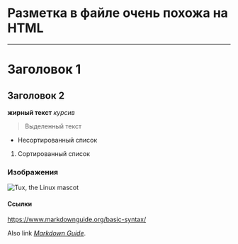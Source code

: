 # Разметка в файле очень похожа на HTML
---
# Заголовок 1
## Заголовок 2

**жирный текст**
*курсив*
> Выделенный текст

- Несортированный список
1. Сортированный список

### Изображения

![Tux, the Linux mascot](https://tineye.com/images/meloncat.jpg)

#### Ссылки

<https://www.markdownguide.org/basic-syntax/>

Also link *[Markdown Guide](https://www.markdownguide.org/basic-syntax/)*.

